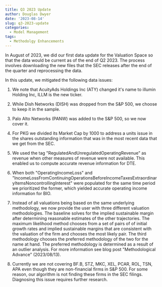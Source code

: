 ```yaml
---
title: Q3 2023 Update
author: Douglas Dwyer
date: '2023-08-14'
slug: q3-2023-update
categories:
  - Model Management
tags:
  - Methodolgy Enhancements
---
```


In August of 2023, we did our first data update for the Valuation Space so that the data would be current as of the end of Q2 2023.  The process involves downloading the new files that the SEC releases after the end of the quarter and reprocessing the data.

In this update, we mitigated the following data issues:

1. We note that AcuityAds Holdings Inc (ATY) changed it's name to iIlumin Holding Inc, ILLM is the new ticker.

2. While Dish Networks (DISH) was dropped from the S&P 500, we choose to keep it in the sample.

3. Palo Alto Networks (PANW) was added to the S&P 500, so we now cover it.

4. For PKG we divided its Market Cap by 1000 to address a units issue in the shares outstanding information that was in the most recent data that we get from the SEC.

5. We used the tag "RegulatedAndUnregulatedOperatingRevenue" as revenue when other measures of revenue were not available. This enabled us to compute accurate revenue information for DTE.

6. When both "OperatingIncomeLoss" and  
	"IncomeLossFromContinuingOperationsBeforeIncomeTaxesExtraordinaryItemsNoncontrollingInterest" were populated for the same time period we prioritized the former, which yielded accurate operating income information for BIO.
	
7. Instead of all valuations being based on the same underlying methodology, we now provide the user with three different valuation methodologies.  The baseline solves for the implied sustainable margin after determining reasonable estimates of the other trajectories. The maximum likelihood method chooses from a set of pairs of of initial growth rates and implied sustainable margins that are consistent with the valuation of the firm and chooses the most likely pair.  The third methodology chooses the preferred methodology of the two for the name at hand.  The preferred methodology is determined as a result of an outlier analysis. For more information see blog post "Methodological Advance" (2023/08/13).

8. Currently we are not covering BF.B,  STZ,  MKC,   XEL, PCAR, ROL,  TSN, APA even though they are non-financial firms in S&P 500.  For some reason, our algorithm is not finding these firms in the SEC filings.  Diagnosing this issue requires further research.
